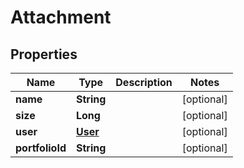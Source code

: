 
# Attachment

## Properties
Name | Type | Description | Notes
------------ | ------------- | ------------- | -------------
**name** | **String** |  |  [optional]
**size** | **Long** |  |  [optional]
**user** | [**User**](User.md) |  |  [optional]
**portfolioId** | **String** |  |  [optional]



